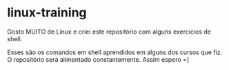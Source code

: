 # linux-training

Gosto MUITO de Linux e criei este repositório com alguns exercícios de shell.

Esses são os comandos em shell aprendidos em alguns dos cursos que fiz.
O repositório será alimentado constantemente. Assim espero =]
